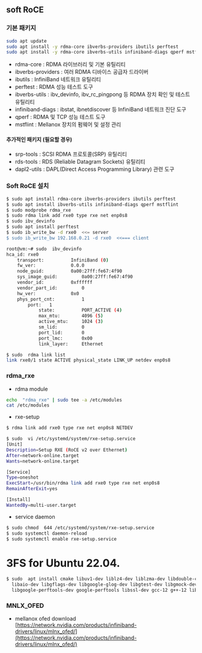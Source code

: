 
## soft RoCE
### 기본 패키지
```sh
sudo apt update
sudo apt install -y rdma-core ibverbs-providers ibutils perftest
sudo apt install -y rdma-core ibverbs-utils infiniband-diags qperf mstflint
```
* rdma-core : RDMA 라이브러리 및 기본 유틸리티
* ibverbs-providers : 여러 RDMA 디바이스 공급자 드라이버
* ibutils : InfiniBand 네트워크 유틸리티
* perftest : RDMA 성능 테스트 도구
* ibverbs-utils : ibv_devinfo, ibv_rc_pingpong 등 RDMA 장치 확인 및 테스트 유틸리티
* infiniband-diags : ibstat, ibnetdiscover 등 InfiniBand 네트워크 진단 도구
* qperf : RDMA 및 TCP 성능 테스트 도구
* mstflint : Mellanox 장치의 펌웨어 및 설정 관리

#### 추가적인 패키지 (필요할 경우)
* srp-tools : SCSI RDMA 프로토콜(SRP) 유틸리티
* rds-tools : RDS (Reliable Datagram Sockets) 유틸리티
* dapl2-utils : DAPL(Direct Access Programming Library) 관련 도구


### Soft RoCE 설치
```sh
$ sudo apt install rdma-core ibverbs-providers ibutils perftest
$ sudo apt install ibverbs-utils infiniband-diags qperf mstflint
$ sudo modprobe rdma_rxe
$ sudo rdma link add rxe0 type rxe net enp0s8
$ sudo ibv_devinfo
$ sudo apt install perftest
$ sudo ib_write_bw -d rxe0  <<= server
$ sudo ib_write_bw 192.168.0.21 -d rxe0  <<=== client
```

```sh
root@vm:~# sudo  ibv_devinfo
hca_id:	rxe0
	transport:			InfiniBand (0)
	fw_ver:				0.0.0
	node_guid:			0a00:27ff:fe67:4f90
	sys_image_guid:			0a00:27ff:fe67:4f90
	vendor_id:			0xffffff
	vendor_part_id:			0
	hw_ver:				0x0
	phys_port_cnt:			1
		port:	1
			state:			PORT_ACTIVE (4)
			max_mtu:		4096 (5)
			active_mtu:		1024 (3)
			sm_lid:			0
			port_lid:		0
			port_lmc:		0x00
			link_layer:		Ethernet

$ sudo  rdma link list
link rxe0/1 state ACTIVE physical_state LINK_UP netdev enp0s8
```

### rdma_rxe 
* rdma module 
```sh
echo  "rdma_rxe" | sudo tee -a /etc/modules
cat /etc/modules
```
* rxe-setup 
```sh
$ rdma link add rxe0 type rxe net enp0s8 NETDEV

$ sudo  vi /etc/systemd/system/rxe-setup.service
[Unit]
Description=Setup RXE (RoCE v2 over Ethernet)
After=network-online.target
Wants=network-online.target

[Service]
Type=oneshot
ExecStart=/usr/bin/rdma link add rxe0 type rxe net enp0s8
RemainAfterExit=yes

[Install]
WantedBy=multi-user.target
```
* service daemon
```sh
$ sudo chmod  644 /etc/systemd/system/rxe-setup.service 
$ sudo systemctl daemon-reload
$ sudo systemctl enable rxe-setup.service
```

# 3FS for Ubuntu 22.04.
```sh
$ sudo  apt install cmake libuv1-dev liblz4-dev liblzma-dev libdouble-conversion-dev libdwarf-dev libunwind-dev \
  libaio-dev libgflags-dev libgoogle-glog-dev libgtest-dev libgmock-dev clang-format-14 clang-14 clang-tidy-14 lld-14 \
  libgoogle-perftools-dev google-perftools libssl-dev gcc-12 g++-12 libboost-all-dev
```


### MNLX_OFED 
* mellanox ofed download 
[https://network.nvidia.com/products/infiniband-drivers/linux/mlnx_ofed/](https://network.nvidia.com/products/infiniband-drivers/linux/mlnx_ofed/)
